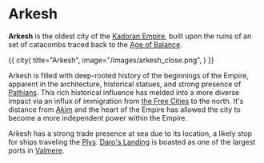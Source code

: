 # Arkesh

**Arkesh** is the oldest city of the [Kadoran Empire](kador.md), built upon the ruins of an set of catacombs traced back to the [Age of Balance](age_of_balance.md).

{{ city(
title="Arkesh",
image="/images/arkesh_close.png",
) }}

Arkesh is filled with deep-rooted history of the beginnings of the Empire, apparent in the architecture, historical statues, and strong presence of [Pathians](the_path.md). This rich historical influence has melded into a more diverse impact via an influx of immigration from [the Free Cities](the_free_cities.md) to the north. It's distance from [Akim](akim.md) and the heart of the Empire has allowed the city to become a more independent power within the Empire.

Arkesh has a strong trade presence at sea due to its location, a likely stop for ships traveling the [Plys](plys_sea.md). [Daro's Landing](daros_landing.md) is boasted as one of the largest ports in [Valmere](valmere.md). 
